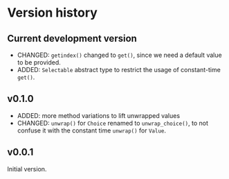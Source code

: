 # Version history


## Current development version

* CHANGED: `getindex()` changed to `get()`, since we need a default value to be provided.
* ADDED: `Selectable` abstract type to restrict the usage of constant-time `get()`.


## v0.1.0

* ADDED: more method variations to lift unwrapped values
* CHANGED: `unwrap()` for `Choice` renamed to `unwrap_choice()`, to not confuse it with the constant time `unwrap()` for `Value`.


## v0.0.1

Initial version.
